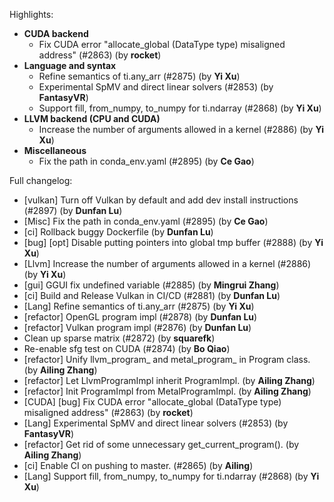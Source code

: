 Highlights:
   - **CUDA backend**
      - Fix CUDA error "allocate_global (DataType type) misaligned address" (#2863) (by **rocket**)
   - **Language and syntax**
      - Refine semantics of ti.any_arr (#2875) (by **Yi Xu**)
      - Experimental SpMV and direct linear solvers (#2853) (by **FantasyVR**)
      - Support fill, from_numpy, to_numpy for ti.ndarray (#2868) (by **Yi Xu**)
   - **LLVM backend (CPU and CUDA)**
      - Increase the number of arguments allowed in a kernel (#2886) (by **Yi Xu**)
   - **Miscellaneous**
      - Fix the path in conda_env.yaml (#2895) (by **Ce Gao**)

Full changelog:
   - [vulkan] Turn off Vulkan by default and add dev install instructions (#2897) (by **Dunfan Lu**)
   - [Misc] Fix the path in conda_env.yaml (#2895) (by **Ce Gao**)
   - [ci] Rollback buggy Dockerfile (by **Dunfan Lu**)
   - [bug] [opt] Disable putting pointers into global tmp buffer (#2888) (by **Yi Xu**)
   - [Llvm] Increase the number of arguments allowed in a kernel (#2886) (by **Yi Xu**)
   - [gui] GGUI fix undefined variable (#2885) (by **Mingrui Zhang**)
   - [ci] Build and Release Vulkan in CI/CD (#2881) (by **Dunfan Lu**)
   - [Lang] Refine semantics of ti.any_arr (#2875) (by **Yi Xu**)
   - [refactor] OpenGL program impl (#2878) (by **Dunfan Lu**)
   - [refactor] Vulkan program impl (#2876) (by **Dunfan Lu**)
   - Clean up sparse matrix (#2872) (by **squarefk**)
   - Re-enable sfg test on CUDA (#2874) (by **Bo Qiao**)
   - [refactor] Unify llvm_program_ and metal_program_ in Program class. (by **Ailing Zhang**)
   - [refactor] Let LlvmProgramImpl inherit ProgramImpl. (by **Ailing Zhang**)
   - [refactor] Init ProgramImpl from MetalProgramImpl. (by **Ailing Zhang**)
   - [CUDA] [bug] Fix CUDA error "allocate_global (DataType type) misaligned address" (#2863) (by **rocket**)
   - [Lang] Experimental SpMV and direct linear solvers (#2853) (by **FantasyVR**)
   - [refactor] Get rid of some unnecessary get_current_program(). (by **Ailing Zhang**)
   - [ci] Enable CI on pushing to master. (#2865) (by **Ailing**)
   - [Lang] Support fill, from_numpy, to_numpy for ti.ndarray (#2868) (by **Yi Xu**)

